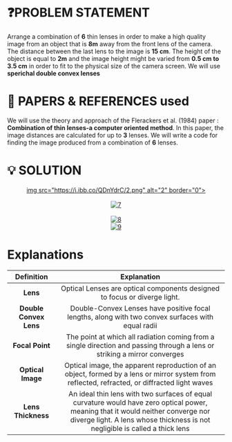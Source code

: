 # ❓PROBLEM STATEMENT

Arrange a combination of **6** thin lenses in order to make a high quality image from an object that is **8m** away from the front lens of the camera. 
The distance between the last lens to the image is **15 cm**. The height of the object is equal to **2m** and the image height might be varied from **0.5 cm to 3.5 cm** in order to fit to the physical size of the camera screen.
We will use **sperichal double convex lenses**

# 📝 PAPERS & REFERENCES used
We will use the theory and approach of the Flerackers et al. (1984) paper : **Combination of thin lenses-a computer oriented method**. In this paper, the image distances are calculated for up to **3** lenses. We will write a code for finding the image produced from a combination of **6** lenses.


# 💡 SOLUTION
<center><a href="https://ibb.co/sWQsHy6">img src="https://i.ibb.co/QDnYdrC/2.png" alt="2" border="0"></a><br /><a target='_blank' href='https://imgbb.com/'></a><br/></center>


<center><a href="https://ibb.co/4jjY4pR"><img src="https://i.ibb.co/0ffFYry/7.png" alt="7" border="0"></a><br /><a target='_blank' href='https://imgbb.com/'></a><br /> </center>

<center><a href="https://ibb.co/ZKYcX5T"><img src="https://i.ibb.co/L6J9Rmp/8.png" alt="8" border="0"></a></center>

<center><a href="https://ibb.co/sHQYMqw"><img src="https://i.ibb.co/Kw7v3Wq/9.png" alt="9" border="0"></a></center>


# Explanations



| **Definition**| **Explanation**|
|:-:|:-:|
|**Lens**|Optical Lenses are optical components designed to focus or diverge light. |
|**Double Convex Lens**|Double-Convex Lenses have positive focal lengths, along with two convex surfaces with equal radii|
|**Focal Point**|The point at which all radiation coming from a single direction and passing through a lens or striking a mirror converges|
|**Optical Image**|Optical image, the apparent reproduction of an object, formed by a lens or mirror system from reflected, refracted, or diffracted light waves|
|**Lens Thickness**| An ideal thin lens with two surfaces of equal curvature would have zero optical power, meaning that it would neither converge nor diverge light. A lens whose thickness is not negligible is called a thick lens|
